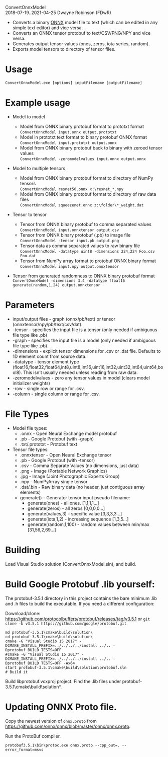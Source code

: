 ConvertOnnxModel  
2018-07-19..2021-04-25
Dwayne Robinson (FDwR)  

- Converts a binary [ONNX](https://github.com/onnx/onnx) model file to text (which can be edited in any simple text editor) and vice versa.
- Converts an ONNX tensor protobuf to text/CSV/PNG/NPY and vice versa.
- Generates output tensor values (ones, zeros, iota series, random).
- Exports model tensors to directory of tensor files.

# Usage
    ConvertOnnxModel.exe [options] inputFilename [outputFilename]

# Example usage

- Model to model
    - Model from ONNX binary protobuf format to prototxt format  
        `ConvertOnnxModel input.onnx output.prototxt`
    - Model in prototxt text format to binary protobuf ONNX format  
        `ConvertOnnxModel input.prototxt output.onnx`
    - Model from ONNX binary protobuf back to binary with zeroed tensor values  
        `ConvertOnnxModel -zeromodelvalues input.onnx output.onnx`

- Model to multiple tensors
    - Model from ONNX binary protobuf format to directory of NumPy tensors  
        `ConvertOnnxModel resnet50.onnx x:\resnet_*.npy`
    - Model from ONNX binary protobuf format to directory of raw data files  
        `ConvertOnnxModel squeezenet.onnx z:\folder\*_weight.dat`

- Tensor to tensor
    - Tensor from ONNX binary protobuf to comma separated values  
        `ConvertOnnxModel input.onnxtensor output.csv`
    - Tensor from ONNX binary protobuf (.pb) to image file  
        `ConvertOnnxModel -tensor input.pb output.png`
    - Tensor data as comma separated values to raw binary file  
        `ConvertOnnxModel -datatype uint8 -dimensions 224,224 Foo.csv Foo.dat`
    - Tensor from NumPy array format to protobuf ONNX binary format  
        `ConvertOnnxModel input.npy output.onnxtensor`

- Tensor from generated randomness to ONNX binary protobuf format  
    `ConvertOnnxModel -dimensions 3,4 -datatype float16 generate(random,1,24) output.onnxtensor`

# Parameters
* input/output files - graph (onnx/pb/text) or tensor (onnxtensor/npy/pb/text/csv/dat).
* -tensor - specifies the input file is a tensor (only needed if ambiguous file type like .pb)
* -graph - specifies the input file is a model (only needed if ambiguous file type like .pb)
* -dimensions - explicit tensor dimensions for .csv or .dat file. Defaults to 1D element count from source data.
* -datatype - tensor element type (float16,float32,float64,int8,uint8,int16,uint16,int32,uint32,int64,uint64,bool8). This isn't usually needed unless reading from raw data.
* -zeromodelvalues - zero any tensor values in model (clears model initializer weights)
* -row - single row or range for .csv.
* -column - single column or range for .csv.

# File Types
* Model file types:
    * .onnx - Open Neural Exchange model protobuf
    * .pb - Google Protobuf (with -graph)
    * .txt/.prototxt - Protobuf text
* Tensor file types:
    * .onnxtensor - Open Neural Exchange tensor
    * .pb - Google Protobuf (with -tensor)
    * .csv - Comma Separate Values (no dimensions, just data)
    * .png - Image (Portable Network Graphics)
    * .jpg - Image (Joint Photographic Experts Group)
    * .npy - NumPyArray single tensor
    * .dat/.bin - Raw binary data (no header, just contiguous array elements)
    * generate() - Generator tensor input pseudo filename:
        * generate(ones) - all ones. [1,1,1,1...]
        * generate(zeros) - all zeros [0,0,0,0...]
        * generate(values,3) - specific value [3,3,3,3...]
        * generate(iota,1,2) - increasing sequence [1,3,5...]
        * generate(random,1,100) - random values between min/max [31,56,2,69...]

# Building
Load Visual Studio solution (ConvertOnnxModel.sln), and build.

# Build Google Protobuf .lib yourself:
The protobuf-3.5.1 directory in this project contains the bare minimum .lib and .h files to build
the executable. If you need a different configuration:

Download/clone:
https://github.com/protocolbuffers/protobuf/releases/tag/v3.5.1
or `git clone -b v3.5.1 https://github.com/google/protobuf.git`

    md protobuf-3.5.1\cmake\build\solution\
    cd protobuf-3.5.1\cmake\build\solution\
    cmake -G "Visual Studio 15 2017" -DCMAKE_INSTALL_PREFIX=../../../../install ../.. -Dprotobuf_BUILD_TESTS=OFF
    #cmake -G "Visual Studio 15 2017" -DCMAKE_INSTALL_PREFIX=../../../../install ../.. -Dprotobuf_BUILD_TESTS=OFF -Ax64
    start protobuf-3.5.1\cmake\build\solution\protobuf.sln
    # Build it

Build libprotobuf.vcxproj project. Find the .lib files under protobuf-3.5.1\cmake\build\solution\*.

# Updating ONNX Proto file.

Copy the newest version of `onnx.proto` from https://github.com/onnx/onnx/blob/master/onnx/onnx.proto.

Run the ProtoBuf compiler.

    protobuf3.5.1\bin\protoc.exe onnx.proto --cpp_out=. --error_format=msvs
